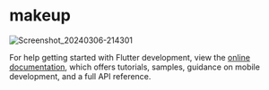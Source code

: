 # makeup

![Screenshot_20240306-214301](https://github.com/nahlabhm/e-commerce-l-Or-al/assets/49809803/ee713a4f-ee6f-4b22-a765-440009735258)


For help getting started with Flutter development, view the
[online documentation](https://docs.flutter.dev/), which offers tutorials,
samples, guidance on mobile development, and a full API reference.

